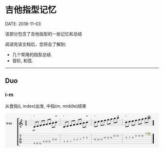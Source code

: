 吉他指型记忆
============

DATE: 2018-11-03

该部分包含了吉他指型的一些记忆和总结

阅读完该文档后，您将会了解到:

* 几个常用的指型总结.
* 音阶, 和弦.

--------------------------------------------------------------------------------

Duo
---
### i-m
从食指(i, index)出发, 中指(m, middle)结束

![duo-i-m](https://raw.githubusercontent.com/dengqinghua/roses/master/assets/images/duo-i-m.png)

